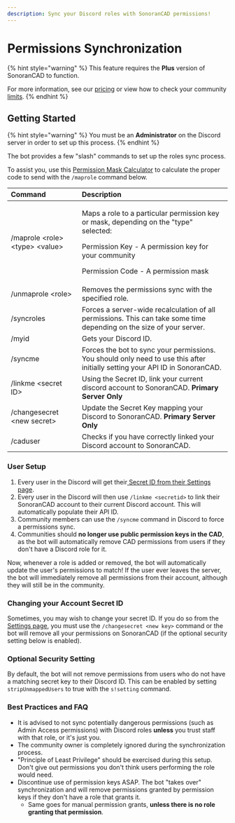 ```yaml
---
description: Sync your Discord roles with SonoranCAD permissions!
---
```


# Permissions Synchronization

{% hint style="warning" %}
This feature requires the **Plus** version of SonoranCAD to function. 

For more information, see our [pricing](../../../pricing/faq/) or view how to check your community [limits](../../../tutorials/getting-started/view-your-limits.md).
{% endhint %}

## Getting Started

{% hint style="warning" %}
You must be an **Administrator** on the Discord server in order to set up this process.
{% endhint %}

The bot provides a few "slash" commands to set up the roles sync process.

To assist you, use this [Permission Mask Calculator](https://sonoran-software.github.io/sonoranbot-perms/) to calculate the proper code to send with the `/maprole` command below.

<table>
  <thead>
    <tr>
      <th style="text-align:left">Command</th>
      <th style="text-align:left">Description</th>
    </tr>
  </thead>
  <tbody>
    <tr>
      <td style="text-align:left">/maprole &lt;role&gt; &lt;type&gt; &lt;value&gt;</td>
      <td style="text-align:left">
        <p>Maps a role to a particular permission key or mask, depending on the &quot;type&quot;
          selected:</p>
        <p></p>
        <p>Permission Key - A permission key for your community</p>
        <p>Permission Code - A permission mask</p>
      </td>
    </tr>
    <tr>
      <td style="text-align:left">/unmaprole &lt;role&gt;</td>
      <td style="text-align:left">Removes the permissions sync with the specified role.</td>
    </tr>
    <tr>
      <td style="text-align:left">/syncroles</td>
      <td style="text-align:left">Forces a server-wide recalculation of all permissions. This can take some
        time depending on the size of your server.</td>
    </tr>
    <tr>
      <td style="text-align:left">/myid</td>
      <td style="text-align:left">Gets your Discord ID.</td>
    </tr>
    <tr>
      <td style="text-align:left">/syncme</td>
      <td style="text-align:left">Forces the bot to sync your permissions. You should only need to use this
        after initially setting your API ID in SonoranCAD.</td>
    </tr>
    <tr>
      <td style="text-align:left">/linkme &lt;secret ID&gt;</td>
      <td style="text-align:left">Using the Secret ID, link your current discord account to SonoranCAD. <b>Primary Server Only</b>
      </td>
    </tr>
    <tr>
      <td style="text-align:left">/changesecret &lt;new secret&gt;</td>
      <td style="text-align:left">Update the Secret Key mapping your Discord to SonoranCAD. <b>Primary Server Only</b>
      </td>
    </tr>
    <tr>
      <td style="text-align:left">/caduser</td>
      <td style="text-align:left">Checks if you have correctly linked your Discord account to SonoranCAD.</td>
    </tr>
  </tbody>
</table>

### User Setup

1. Every user in the Discord will get their[ Secret ID from their Settings page](../../../sonoran-cad/api-integration/getting-started/account-secret-id.md).
2. Every user in the Discord will then use `/linkme <secretid>` to link their SonoranCAD account to their current Discord account. This will automatically populate their API ID.
3. Community members can use the `/syncme` command in Discord to force a permissions sync.
4. Communities should **no longer use public permission keys in the CAD**, as the bot will automatically remove CAD permissions from users if they don't have a Discord role for it.

Now, whenever a role is added or removed, the bot will automatically update the user's permissions to match! If the user ever leaves the server, the bot will immediately remove all permissions from their account, although they will still be in the community.

### Changing your Account Secret ID

Sometimes, you may wish to change your secret ID. If you do so from the [Settings page](../../../sonoran-cad/api-integration/getting-started/account-secret-id.md), you must use the `/changesecret <new key>` command or the bot will remove all your permissions on SonoranCAD \(if the optional security setting below is enabled\).

### Optional Security Setting

By default, the bot will not remove permissions from users who do not have a matching secret key to their Discord ID. This can be enabled by setting `stripUnmappedUsers` to true with the `s!setting` command.

### Best Practices and FAQ

* It is advised to not sync potentially dangerous permissions \(such as Admin Access permissions\) with Discord roles **unless** you trust staff with that role, or it's just you.
* The community owner is completely ignored during the synchronization process.
* "Principle of Least Privilege" should be exercised during this setup. Don't give out permissions you don't think users performing the role would need.
* Discontinue use of permission keys ASAP. The bot "takes over" synchronization and will remove permissions granted by permission keys if they don't have a role that grants it.
  * Same goes for manual permission grants, **unless there is no role granting that permission**.



